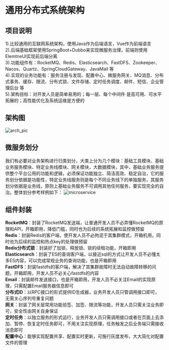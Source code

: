 # 通用分布式系统架构
## 项目说明  
1).比较通用的互联网系统架构，使用Java作为后端语言，Vue作为前端语言  
2).后端基础框架使用SpringBoot+Dubbo来实现微服务治理，前端则使用ElemtneUI实现前后端分离  
3).功能组件有：RocketMQ、Redis、Elasticsearch、FastDFS、Zookeeper、Nacos、Quartz、SpringCloudGateway、JavaMail 等  
4).实现的业务功能有：服务注册与发现、配置中心、微服务网关、MQ消息、分布式事务、缓存、限流、分布式锁、文件存储、定时任务调度、邮件、短信、企业管理后台 等  
5).架构目标：对开发人员是简单易用的；每一层、每个中间件 是高可用、可水平拓展的；高性能优化及系统运维是方便的
 
## 架构图
![arch_pic](https://github.com/yufeng629/dist_architecture/blob/master/docs/sys_arch_pic.png)
 
## 微服务划分
我们有必要对业务架构进行归类划分，大类上分为几个模块：基础工具模块、基础业务服务模块、特定业务线模块、网关模块，大数据模块，其中，基础业务服务提供整个平台公用的功能和逻辑，必须保证功能独立、简洁高效、稳定自治，它的服务划分依据是功能性，特定业务线服务则是每个不同业务线下的单独服务，其服务划分依据是业务线，原则上基础业务服务不可调用其他任何服务，要实现完全的自治。整体划分参考样例如下： 
![microservice](https://github.com/yufeng629/dist_architecture/blob/master/docs/biz_service.png)

## 组件封装  
**RocketMQ**：封装了RocketMQ发送端，让普通开发人员不必弄懂RocketMQ的原理和API，开箱即用，降低门槛，同时也为后续的系统拓展和监控做预留  
**Redis**：封装Redis的客户端，使开发人员不必拘泥于其集群模式，开箱机用，同时也为后续的监控和热点key的处理做预留  
**Redis分布式锁**：封装好了加锁、释放锁、锁的续租功能，开箱即用  
**Elasticsearch**：封装了ES的查询客户端，以接近sql的方式让开发人员不必懂太多ES内容，可以完成常规业务的查询功能，也是开箱即用  
**FastDFS**：封装fastdfs的客户端，解决了其集群故障时无法自动故障转移的问题，开箱即用，开发人员不必关心fastdfs的内容  
**Email**：封装邮件发送接口，也是开箱即用，开发人员不必关注Email的实现原理，只需配置Email服务器信息即可  
**分布式ID**：以RPC接口的形式提供ID生成器，业务开发人员只管调用接口即可，无需关心序列号重复问题  
**网关**：封装了网关层常用功能验签、加签、限流等功能，开发人员只需关注业务即可，安全性由网关自身保证  
**定时任务**：以独立服务的形式运行，业务开发人员只需调用接口或者在页面上去添加、暂停、恢复定时任务即可，不用关注实现原理，任务触发之后业务端只需接收消息即可  
**配置中心**：能够实现配置共享、配置实时更新，可施行灰度发布，大大简化对配置文件的管理  
 

